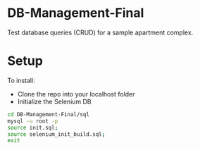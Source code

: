 DB-Management-Final
===================

Test database queries (CRUD) for a sample apartment complex.


Setup
=====
To install:
* Clone the repo into your localhost folder
* Initialize the Selenium DB
```sh
cd DB-Management-Final/sql
mysql -u root -p
source init.sql;
source selenium_init_build.sql;
exit
```
